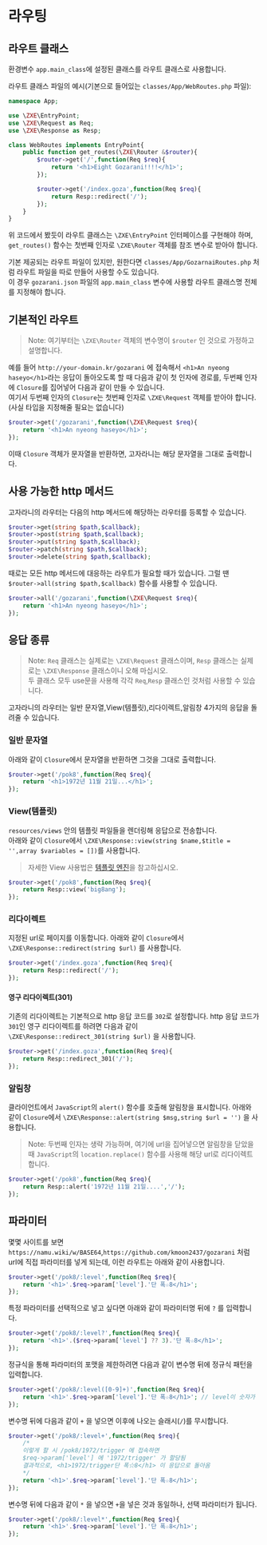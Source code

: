 # 라우팅
## 라우트 클래스
환경변수 `app.main_class`에 설정된 클래스를 라우트 클래스로 사용합니다.

라우트 클래스 파일의 예시(기본으로 들어있는 `classes/App/WebRoutes.php` 파일):
```php
namespace App;

use \ZXE\EntryPoint;
use \ZXE\Request as Req;
use \ZXE\Response as Resp;

class WebRoutes implements EntryPoint{
    public function get_routes(\ZXE\Router &$router){
        $router->get('/',function(Req $req){
            return '<h1>Eight Gozarani!!!!</h1>';
        });

        $router->get('/index.goza',function(Req $req){
            return Resp::redirect('/');
        });
    }
}
```

위 코드에서 봤듯이 라우트 클래스는 `\ZXE\EntryPoint` 인터페이스를 구현해야 하며, `get_routes()` 함수는 첫번째 인자로 `\ZXE\Router` 객체를 참조 변수로 받아야 합니다.

기본 제공되는 라우트 파일이 있지만, 원한다면 `classes/App/GozarnaiRoutes.php` 처럼 라우트 파일을 따로 만들어 사용할 수도 있습니다.  
이 경우 `gozarani.json` 파일의 `app.main_class` 변수에 사용할 라우트 클래스명 전체를 지정해야 합니다.
## 기본적인 라우트
> Note: 여기부터는 `\ZXE\Router` 객체의 변수명이 `$router` 인 것으로 가정하고 설명합니다.

예를 들어 `http://your-domain.kr/gozarani` 에 접속해서 `<h1>An nyeong haseyo</h1>`라는 응답이 돌아오도록 할 때
다음과 같이 첫 인자에 경로를, 두번째 인자에 `Closure`를 집어넣어 다음과 같이 만들 수 있습니다.  
여기서 두번째 인자의 `Closure`는 첫번째 인자로 `\ZXE\Request` 객체를 받아야 합니다.(사실 타입을 지정해줄 필요는 없습니다)
```php
$router->get('/gozarani',function(\ZXE\Request $req){
    return '<h1>An nyeong haseyo</h1>';
});
```

이때 `Closure` 객체가 문자열을 반환하면, 고자라니는 해당 문자열을 그대로 출력합니다.
## 사용 가능한 http 메서드
고자라니의 라우터는 다음의 http 메서드에 해당하는 라우터를 등록할 수 있습니다.
```php
$router->get(string $path,$callback);
$router->post(string $path,$callback);
$router->put(string $path,$callback);
$router->patch(string $path,$callback);
$router->delete(string $path,$callback);
```

때로는 모든 http 메서드에 대응하는 라우트가 필요할 때가 있습니다.
그럴 땐 `$router->all(string $path,$callback)` 함수를 사용할 수 있습니다.
```php
$router->all('/gozarani',function(\ZXE\Request $req){
    return '<h1>An nyeong haseyo</h1>';
});
```
## 응답 종류
> Note: `Req` 클래스는 실제로는 `\ZXE\Request` 클래스이며, `Resp` 클래스는 실제로는 `\ZXE\Response` 클래스이니 오해 마십시오.  
두 클래스 모두 use문을 사용해 각각 `Req`,`Resp` 클래스인 것처럼 사용할 수 있습니다.

고자라니의 라우터는 일반 문자열,View(템플릿),리다이렉트,알림창 4가지의 응답을 돌려줄 수 있습니다.
### 일반 문자열
아래와 같이 `Closure`에서 문자열을 반환하면 그것을 그대로 출력합니다.
```php
$router->get('/pok8',function(Req $req){
    return '<h1>1972년 11월 21일...</h1>';
});
```
### View(템플릿)
`resources/views` 안의 템플릿 파일들을 렌더링해 응답으로 전송합니다.  
아래와 같이 `Closure`에서 `\ZXE\Response::view(string $name,$title = '',array $variables = [])`를 사용합니다.
> 자세한 View 사용법은 [템플릿 엔진](./template.md)을 참고하십시오.
```php
$router->get('/pok8',function(Req $req){
    return Resp::view('big8ang');
});
```
### 리다이렉트
지정된 url로 페이지를 이동합니다.
아래와 같이 `Closure`에서 `\ZXE\Response::redirect(string $url)` 를 사용합니다.
```php
$router->get('/index.goza',function(Req $req){
    return Resp::redirect('/');
});
```
#### 영구 리다이렉트(301)
기존의 리다이렉트는 기본적으로 http 응답 코드를 `302`로 설정합니다.
http 응답 코드가 `301`인 영구 리다이렉트를 하려면 다음과 같이 `\ZXE\Response::redirect_301(string $url)` 을 사용합니다.
```php
$router->get('/index.goza',function(Req $req){
    return Resp::redirect_301('/');
});
```
### 알림창
클라이언트에서 `JavaScript`의 `alert()` 함수를 호출해 알림창을 표시합니다.
아래와 같이 `Closure`에서 `\ZXE\Response::alert(string $msg,string $url = '')` 을 사용합니다.
> Note: 두번째 인자는 생략 가능하며, 여기에 url을 집어넣으면 알림창을 닫았을때
`JavaScript`의 `location.replace()` 함수를 사용해 해당 url로 리다이렉트 합니다.
```php
$router->get('/pok8',function(Req $req){
    return Resp::alert('1972년 11월 21일....','/');
});
```
## 파라미터
몇몇 사이트를 보면 `https://namu.wiki/w/BASE64`,`https://github.com/kmoon2437/gozarani` 처럼 url에 직접 파라미터를 넣게 되는데,
이런 라우트는 아래와 같이 사용합니다.
```php
$router->get('/pok8/:level',function(Req $req){
    return '<h1>'.$req->param['level'].'단 폭☆8</h1>';
});
```

특정 파라미터를 선택적으로 넣고 싶다면 아래와 같이 파라미터명 뒤에 `?` 를 입력합니다.
```php
$router->get('/pok8/:level?',function(Req $req){
    return '<h1>'.($req->param['level'] ?? 3).'단 폭☆8</h1>';
});
```

정규식을 통해 파라미터의 포맷을 제한하려면 다음과 같이 변수명 뒤에 정규식 패턴을 입력합니다.
```php
$router->get('/pok8/:level([0-9]+)',function(Req $req){
    return '<h1>'.$req->param['level'].'단 폭☆8</h1>'; // level이 숫자가 아니면 404 응답이 돌아옴
});
```

변수명 뒤에 다음과 같이 `+` 을 넣으면 이후에 나오는 슬래시(`/`)를 무시합니다.
```php
$router->get('/pok8/:level+',function(Req $req){
    /*
    이렇게 할 시 /pok8/1972/trigger 에 접속하면
    $req->param['level'] 에 '1972/trigger' 가 할당됨
    결과적으로, <h1>1972/trigger단 폭☆8</h1> 이 응답으로 돌아옴
    */
    return '<h1>'.$req->param['level'].'단 폭☆8</h1>';
});
```

변수명 뒤에 다음과 같이 `*` 을 넣으면 `+`을 넣은 것과 동일하나, 선택 파라미터가 됩니다.
```php
$router->get('/pok8/:level*',function(Req $req){
    return '<h1>'.$req->param['level'].'단 폭☆8</h1>';
});
```
